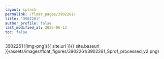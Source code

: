 ```yaml
---
layout: splash
permalink: /float_pages/3902261/
title: "3902261"
author_profile: false
last_modified_at: 2025-06-13
toc: false
---
```

 
3902261
![img-png]({{ site.url }}{{ site.baseurl }}/assets/images/float_figures/3902261/3902261_Sprof_processed_v2.png)